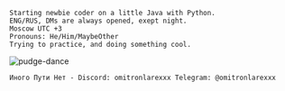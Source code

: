 	Starting newbie coder on a little Java with Python.
	ENG/RUS, DMs are always opened, exept night. 
	Moscow UTC +3
	Pronouns: He/Him/MaybeOther
	Trying to practice, and doing something cool.

![pudge-dance](https://github.com/user-attachments/assets/22605001-bfe8-4a03-b14b-7b192afc7bc1)





	Иного Пути Нет - Discord: omitronlarexxx Telegram: @omitronlarexxx
